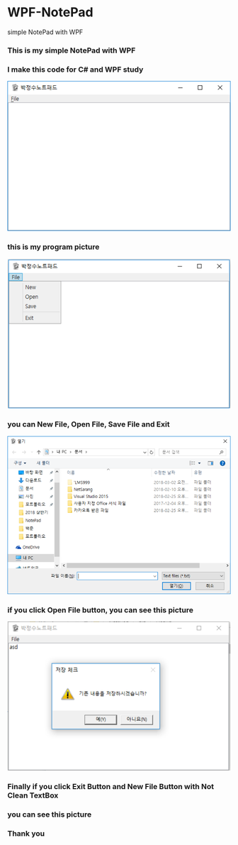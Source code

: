 # WPF-NotePad
simple NotePad with WPF

### This is my simple NotePad with WPF

### I make this code for C# and WPF study

![entirety program](https://github.com/ParkJeongSu/WPF-NotePad/blob/master/1.png)

### this is my program picture



![entirety program](https://github.com/ParkJeongSu/WPF-NotePad/blob/master/2.png)

### you can New File, Open File, Save File and Exit



![entirety program](https://github.com/ParkJeongSu/WPF-NotePad/blob/master/3.png)

### if you click Open File button, you can see this picture



![entirety program](https://github.com/ParkJeongSu/WPF-NotePad/blob/master/4.PNG)

### Finally if you click Exit Button and New File Button with Not Clean TextBox
### you can see this picture


### Thank you
